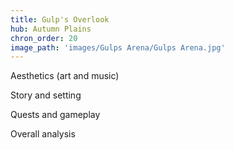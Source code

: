 ```yaml
---
title: Gulp's Overlook
hub: Autumn Plains
chron_order: 20
image_path: 'images/Gulps Arena/Gulps Arena.jpg'
---
```

Aesthetics (art and music)
<!--excerpt-->
Story and setting
<!--excerpt-->
Quests and gameplay
<!--excerpt-->
Overall analysis